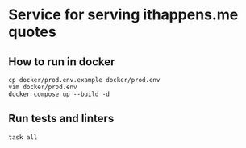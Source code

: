 # Service for serving ithappens.me quotes

## How to run in docker

```shell
cp docker/prod.env.example docker/prod.env
vim docker/prod.env
docker compose up --build -d
```

## Run tests and linters

```shell
task all
```